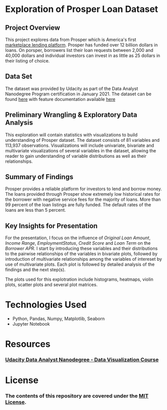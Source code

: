 # Exploration of Prosper Loan Dataset

## Project Overview
This project explores data from Prosper which is America's first [marketplace lending platform](https://www.prosper.com/personal-loans). Prosper has funded over 12 billion dollars in loans. On porsper, borrowers list their loan requests between 2,000 and 40,000 dollars and individual investors can invest in as little as 25 dollars in their listing of choice.

## Data Set
The dataset was provided by Udacity as part of the Data Analyst Nanodegree Program certification in January 2021. The dataset can be found [here](https://s3.amazonaws.com/udacity-hosted-downloads/ud651/prosperLoanData.csv.) with feature documentation available [here](https://docs.google.com/spreadsheets/d/1gDyi_L4UvIrLTEC6Wri5nbaMmkGmLQBk-Yx3z0XDEtI/edit#gid=0)

## Preliminary Wrangling & Exploratory Data Analysis

This exploration will contain statistics with visualizations to build understanding of Prosper dataset. The dataset consists of 81 variables and 113,937 observations. Visualizations will include univariate, bivariate and multivariate visualizations of several variables in the dataset, allowing the reader to gain understanding of variable distributions as well as their relationships.

## Summary of Findings
Prosper provides a reliable platform for investors to lend and borrow money. The loans provided through Prosper show extremely low historical rates for the borrower with negative service fees for the majority of loans. More than 99 percent of the loan listings are fully funded. The default rates of the loans are less than 5 percent.

## Key Insights for Presentation 
For the presentation, I focus on the influence of *Original Loan Amount*, *Income Range*, *EmploymentStatus*, *Credit Score* and *Loan Term* on the *Borrower APR*. I start by introducing these variables and their distributions to the pairwise relationships of the variables in bivariate plots, followed by introduction of multivariate relationships among the variables of intereset by use of multivariate plots. Each plot is followed by detailed analysis of the findings and the next step(s).

The plots used for this explotration include histograms, heatmaps, violin plots, scatter plots and several plot matrices.

# Technologies Used
- Python, Pandas, Numpy, Matplotlib, Seaborn
- Jupyter Notebook

# Resources

### [Udacity Data Analyst Nanodegree - Data Visualization Course](https://classroom.udacity.com/nanodegrees/nd002/parts/9f7e8991-8bfb-4103-8307-3b6f93f0ecc7)

# License

### The contents of this repository are covered under the [MIT License](https://github.com/F-Zarian/Exploration-of-Prosper-Loan-Dataset/blob/main/LICENSE).
